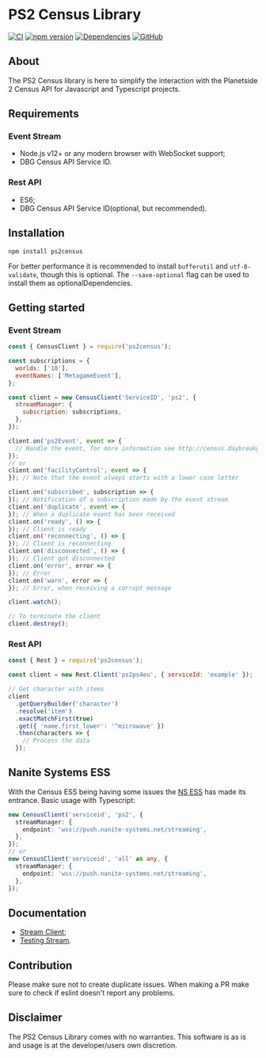 # PS2 Census Library

[![CI](https://github.com/microwavekonijn/ps2census/workflows/CI/badge.svg)](https://github.com/microwavekonijn/ps2census/actions)
[![npm version](https://badge.fury.io/js/ps2census.svg)](https://www.npmjs.com/package/ps2census)
[![Dependencies](https://badges.depfu.com/badges/3a82f9d026a51daf0decae84eafa7845/overview.svg)](https://depfu.com/github/microwavekonijn/ps2census?project_id=36268)
[![GitHub](https://img.shields.io/github/license/microwavekonijn/ps2census)](https://github.com/microwavekonijn/ps2census/blob/main/LICENSE)

## About

The PS2 Census library is here to simplify the interaction with the Planetside 2 Census API for Javascript and
Typescript projects.

## Requirements

### Event Stream

- Node.js v12+ or any modern browser with WebSocket support;
- DBG Census API Service ID.

### Rest API

- ES6;
- DBG Census API Service ID(optional, but recommended).

## Installation

```
npm install ps2census
```

For better performance it is recommended to install `bufferutil` and `utf-8-validate`, though this is optional. The
`--save-optional` flag can be used to install them as optionalDependencies.

## Getting started

### Event Stream

```js
const { CensusClient } = require('ps2census');

const subscriptions = {
  worlds: ['10'],
  eventNames: ['MetagameEvent'],
};

const client = new CensusClient('ServiceID', 'ps2', {
  streamManager: {
    subscription: subscriptions,
  },
});

client.on('ps2Event', event => {
  // Handle the event, for more information see http://census.daybreakgames.com/#websocket-details
});
// or
client.on('facilityControl', event => {
}); // Note that the event always starts with a lower case letter

client.on('subscribed', subscription => {
}); // Notification of a subscription made by the event stream
client.on('duplicate', event => {
}); // When a duplicate event has been received
client.on('ready', () => {
}); // Client is ready
client.on('reconnecting', () => {
}); // Client is reconnecting
client.on('disconnected', () => {
}); // Client got disconnected
client.on('error', error => {
}); // Error
client.on('warn', error => {
}); // Error, when receiving a corrupt message

client.watch();

// To terminate the client
client.destroy();
```

### Rest API

```js
const { Rest } = require('ps2census');

const client = new Rest.Client('ps2ps4eu', { serviceId: 'example' });

// Get character with items
client
  .getQueryBuilder('character')
  .resolve('item')
  .exactMatchFirst(true)
  .get({ 'name.first_lower': '^microwave' })
  .then(characters => {
    // Process the data
  });
```

## Nanite Systems ESS

With the Census ESS being having some issues the [NS ESS](https://nanite-systems.net) has made its entrance. Basic
usage with Typescript:

```ts
new CensusClient('serviceid', 'ps2', {
  streamManager: {
    endpoint: 'wss://push.nanite-systems.net/streaming',
  },
});
// or
new CensusClient('serviceid', 'all' as any, {
  streamManager: {
    endpoint: 'wss://push.nanite-systems.net/streaming',
  },
});
```

## Documentation

- [Stream Client](https://github.com/microwavekonijn/ps2census/tree/master/docs/Stream.md);
- [Testing Stream](https://github.com/microwavekonijn/ps2census/tree/master/docs/Testing.md).

## Contribution

Please make sure not to create duplicate issues. When making a PR make sure to check if eslint doesn't report any
problems.

## Disclaimer

The PS2 Census Library comes with no warranties. This software is as is and usage is at the developer/users own
discretion.
